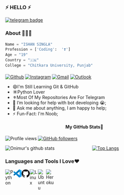 ### ⚡ HELLO ⚡
[![telegram badge](https://img.shields.io/badge/@IshanSingla-30302f?style=for-the-badge&logo=telegram)](https://t.me/RealIshanSingla)
### About 🙋🏻‍♂️
```python
Name = "ISHAN SINGLA"
Profession = ['Coding':  '❣️']
Age = "19"
Country = "🇮🇳"
College = "Chitkara University, Punjab"
```
#### 
[![Github](https://img.shields.io/badge/-Github-000?style=flat&logo=Github&logoColor=white)](https://github.com/inukaasith)
[![Instagram](https://img.shields.io/badge/-Instagram-c13584?style=flat&labelColor=c13584&logo=instagram&logoColor=white)](https://www.instagram.com/inukaasith7/)
[![Gmail](https://img.shields.io/badge/-Gmail-c14438?style=flat&logo=Gmail&logoColor=white)](mailto:is.ishan.singla@gmail.com)
[![Outlook](https://img.shields.io/badge/-Outlook-0078D4?style=flat&logo=Microsoft-Outlook&logoColor=white)](mailto:ishan.singla@hotmail.com)

- 😄I'm Still Learning Git & GitHub
- ☀️Python Lover
- ⚜️Most Of My Repositories Are For Telegram
- 🤔 I’m looking for help with bot developing 😭;
- 💬 Ask me about anything, I am happy to help;
- ⚡️ Fun-Fact: I'm Noob;

<h4 align="center"><b>My GitHub Stats💛</b></h4>

#### 
![Profile views](https://gpvc.arturio.dev/IshanSingla)
[![GitHub followers](https://img.shields.io/github/followers/IshanSingla.svg?style=social&label=Follow&maxAge=2592000)](https://github.com/IshanSingla?tab=followers)

<p>
  <a href="https://github.com/IshanSingla/handle-path-oz">
    <img width="55%" align="left" alt="Onimur's github stats" src="https://github-readme-stats.vercel.app/api?username=IshanSingla&show_icons=true&hide_border=true" />
  </a>
</p>


[![Top Langs](https://github-readme-stats.vercel.app/api/top-langs/?username=IshanSingla&layout=compact&theme=radical)](https://github.com/IshanSingla)



### Languages and Tools I Love❤️
[<img align="left" alt="Python" width="26px" src="https://upload.wikimedia.org/wikipedia/commons/thumb/c/c3/Python-logo-notext.svg/600px-Python-logo-notext.svg.png" />](https://python.org/)
[<img align="left" alt="Visual Studio Code" width="26px" src="https://raw.githubusercontent.com/github/explore/80688e429a7d4ef2fca1e82350fe8e3517d3494d/topics/visual-studio-code/visual-studio-code.png" />](https://code.visualstudio.com/)
[<img align="left" alt="GitHub" width="26px" src="https://raw.githubusercontent.com/github/explore/78df643247d429f6cc873026c0622819ad797942/topics/github/github.png" />](https://git-scm.com/)
[<img align="left" alt="Linux" width="26px" src="https://www.freepnglogos.com/uploads/linux-png/difference-between-linux-and-window-operating-system-3.png" />](https://www.linux.org/)
[<img align="left" alt="Ubuntu" width="26px" src="https://assets.ubuntu.com/v1/29985a98-ubuntu-logo32.png" />](https://www.ubuntu.com)
[<img align="left" alt="Heroku" width="26px" src="https://www.nicepng.com/png/full/223-2233246_heroku-logo-salesforce-heroku.png" />](https://heroku.com/)

<br />
<br />
